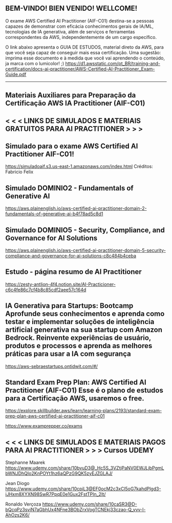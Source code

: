 BEM-VINDO! BIEN VENIDO! WELLCOME!
---------------------------------------------------------------
O exame AWS Certified AI Practitioner (AIF-C01) destina-se a pessoas capazes de demonstrar com eficácia conhecimentos gerais de IA/ML, tecnologias de IA
generativa, além de serviços e ferramentas correspondentes da AWS, independentemente de um cargo específico.

O link abaixo apresenta o GUIA DE ESTUDOS, material direto da AWS, para que você seja capaz de conseguir mais essa certificação. 
Uma sugestão: imprima esse documento e à medida que você vai aprendendo o conteúdo, ja marca com o lumicolor! ;)
https://d1.awsstatic.com/pt_BR/training-and-certification/docs-ai-practitioner/AWS-Certified-AI-Practitioner_Exam-Guide.pdf


-------------------------------------------------------------------------------------
Materiais Auxiliares para Preparação da Certificação AWS IA Practitioner (AIF-C01)
-------------------------------------------------------------------------------------

< < <  LINKS DE SIMULADOS E MATERIAIS GRATUITOS PARA AI PRACTITIONER  > > > 
-------------------------------------------------------------------------------------

  Simulado para o exame AWS Certified AI Practitioner AIF-C01! 
  -----------------------------------------------------------------
  https://simuladoaif.s3.us-east-1.amazonaws.com/index.html
  Créditos: Fabricio Felix

  Simulado DOMINIO2 - Fundamentals of Generative AI
  -----------------------------------------------------------------
  https://aws.plainenglish.io/aws-certified-ai-practitioner-domain-2-fundamentals-of-generative-ai-b4f78ad5c8d1

  Simulado DOMINIO5 - Security, Compliance, and Governance for AI Solutions
  -----------------------------------------------------------------
  https://aws.plainenglish.io/aws-certified-ai-practitioner-domain-5-security-compliance-and-governance-for-ai-solutions-c8c484b4ceba

  Estudo - página resumo de AI Practitioner
  -----------------------------------------------------------------
  https://zesty-antlion-4f4.notion.site/AI-Practicioner-c6c4fe86c7cf4b8c85cdf2aee57c164d

  IA Generativa para Startups: Bootcamp
  Aprofunde seus conhecimentos e aprenda como testar e implementar soluções de inteligência artificial generativa na sua startup com Amazon Bedrock. Reinvente experiências     de usuário, produtos e processos e aprenda as melhores práticas para usar a IA com segurança
  -----------------------------------------------------------------
  https://aws-sebraestartups.ontidwit.com/#/

  Standard Exam Prep Plan: AWS Certified AI Practitioner (AIF-C01)
  Esse é o plano de estudos para a Certificação AWS, usaremos o free.
  -----------------------------------------------------------------
  https://explore.skillbuilder.aws/learn/learning-plans/2193/standard-exam-prep-plan-aws-certified-ai-practitioner-aif-c01

  https://www.examprepper.co/exams


< < <  LINKS DE SIMULADOS E MATERIAIS PAGOS PARA AI PRACTITIONER  > > > 
  Cursos UDEMY
  -----------------------------------------------------------------
  Stephanne Maarek 
  https://www.udemy.com/share/10bvuD3@_Hc5S_3VZtjPaNV0EWJLjbPgmLbWNJDhQIo2KnPOYt1hz6aQPzG9QK5zyEJZGLAJ/
  
  Jean Diogo
  https://www.udemy.com/share/10cpiL3@EF0ocM2c3xCl5oG7kahdPlgd3-iJHxm8XYXN98SwR7PpqE0e1Gux2FstTPln_2It/
  
  Ronaldo Verçoza
  https://www.udemy.com/share/10caSR3@D-bQcqPz3sviN7aGbhUx4NFne3BObZrxVogTCNEkj33czao-Q_yvv-l-AhOzs2K6/




